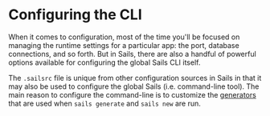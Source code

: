 # Configuring the CLI
When it comes to configuration, most of the time you'll be focused on managing the runtime settings for a particular app: the port, database connections, and so forth.  But in Sails, there are also a handful of powerful options available for configuring the global Sails CLI itself.

The `.sailsrc` file is unique from other configuration sources in Sails in that it may also be used to configure the global Sails (i.e. command-line tool).  The main reason to configure the command-line is to customize the [generators]() that are used when `sails generate` and `sails new` are run.


<docmeta name="uniqueID" value="ConfiguringtheCLI374211">
<docmeta name="displayName" value="Configuring the CLI">

